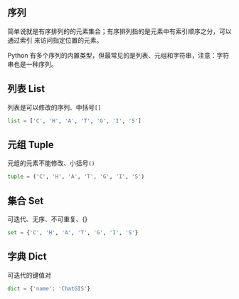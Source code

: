 ## 序列
简单说就是有序排列的的元素集合；有序排列指的是元素中有索引顺序之分，可以通过索引
来访问指定位置的元素。

Python 有多个序列的内置类型，但最常见的是列表、元组和字符串，注意：字符串也是一种序列。

## 列表 List
列表是可以修改的序列、中括号`[]`
```python
list = ['C', 'H', 'A', 'T', 'G', 'I', 'S']
```

## 元组 Tuple
元组的元素不能修改、小括号`()`
```python
tuple = ('C', 'H', 'A', 'T', 'G', 'I', 'S')
```
## 集合 Set
可迭代、无序、不可重复、{}
```python
set = {'C', 'H', 'A', 'T', 'G', 'I', 'S'}
```

## 字典 Dict
可迭代的键值对
```python
dict = {'name': 'ChatGIS'}
```
